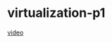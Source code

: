 # virtualization-p1
<a href ="
https://github.com/Rakshapr/virtualization-p1/assets/139128976/c8bc7db0-905b-46d9-83d8-6a8f3689bba1
">video</a>
